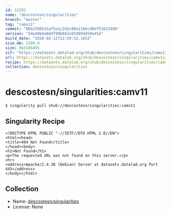 ```yaml
---
id: 12262
name: "descostesn/singularities"
branch: "master"
tag: "camv11"
commit: "8bb23905d1af5a1c242c80e1166c40ef5162249b"
version: "5da40b4a8ddf99b882e934894450e45d"
build_date: "2020-02-12T12:59:52.165Z"
size_mb: 2109.0
size: 863166495
sif: "https://datasets.datalad.org/shub/descostesn/singularities/camv11/2020-02-12-8bb23905-5da40b4a/5da40b4a8ddf99b882e934894450e45d.sif"
url: https://datasets.datalad.org/shub/descostesn/singularities/camv11/2020-02-12-8bb23905-5da40b4a/
recipe: https://datasets.datalad.org/shub/descostesn/singularities/camv11/2020-02-12-8bb23905-5da40b4a/Singularity
collection: descostesn/singularities
---
```


# descostesn/singularities:camv11

```bash
$ singularity pull shub://descostesn/singularities:camv11
```

## Singularity Recipe

```singularity
<!DOCTYPE HTML PUBLIC "-//IETF//DTD HTML 2.0//EN">
<html><head>
<title>404 Not Found</title>
</head><body>
<h1>Not Found</h1>
<p>The requested URL was not found on this server.</p>
<hr>
<address>Apache/2.4.38 (Debian) Server at datasets.datalad.org Port 443</address>
</body></html>
```

## Collection

 - Name: [descostesn/singularities](https://github.com/descostesn/singularities)
 - License: None

